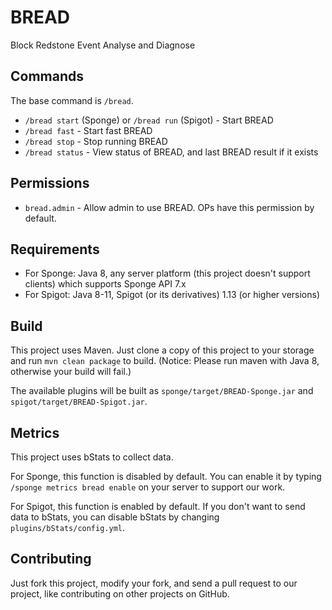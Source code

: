 # BREAD
Block Redstone Event Analyse and Diagnose

## Commands
The base command is `/bread`.

- `/bread start` (Sponge) or `/bread run` (Spigot) - Start BREAD
- `/bread fast` - Start fast BREAD
- `/bread stop` - Stop running BREAD
- `/bread status` - View status of BREAD, and last BREAD result if it exists

## Permissions
- `bread.admin` - Allow admin to use BREAD. OPs have this permission by default.

## Requirements
- For Sponge: Java 8, any server platform (this project doesn't support clients) which supports Sponge API 7.x
- For Spigot: Java 8-11, Spigot (or its derivatives) 1.13 (or higher versions)

## Build
This project uses Maven. Just clone a copy of this project to your storage and run `mvn clean package` to build. (Notice: Please run maven with Java 8, otherwise your build will fail.)

The available plugins will be built as `sponge/target/BREAD-Sponge.jar` and `spigot/target/BREAD-Spigot.jar`.

## Metrics
This project uses bStats to collect data.

For Sponge, this function is disabled by default. You can enable it by typing `/sponge metrics bread enable` on your server to support our work.

For Spigot, this function is enabled by default. If you don't want to send data to bStats, you can disable bStats by changing `plugins/bStats/config.yml`.

## Contributing
Just fork this project, modify your fork, and send a pull request to our project, like contributing on other projects on GitHub.
